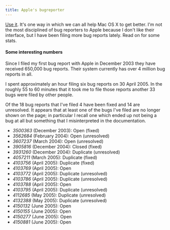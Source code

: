 ```yaml
---
title: Apple's bugreporter
---
```


[Use it](http://bugreporter.apple.com/). It's one way in which we can all help Mac OS X to get better. I'm not the most disciplined of bug reporters to Apple because I don't like their interface, but I have been filing more bug reports lately. Read on for some stats.





#### Some interesting numbers

Since I filed my first bug report with Apple in December 2003 they have received 650,000 bug reports. Their system currently has over 4 million bug reports in all.

I spent approximately an hour filing six bug reports on 30 April 2005. In the roughly 55 to 60 minutes that it took me to file those reports another 33 bugs were filed by other people.

Of the 18 bug reports that I've filed 4 have been fixed and 14 are unresolved. It appears that at least one of the bugs I've filed are no longer shown on the page; in particular I recall one which ended up not being a bug at all but something that I misinterpreted in the documentation.

-   *3500363* (December 2003): Open (fixed)
-   *3562684* (February 2004): Open (unresolved)
-   *3607237* (March 2004): Open (unresolved)
-   *3905816* (December 2004): Closed (fixed)
-   *3931260* (December 2004): Duplicate (unresolved)
-   *4057211* (March 2005): Duplicate (fixed)
-   *4103756* (April 2005): Duplicate (fixed)
-   *4103769* (April 2005): Open
-   *4103772* (April 2005): Duplicate (unresolved)
-   *4103786* (April 2005): Duplicate (unresolved)
-   *4103788* (April 2005): Open
-   *4103795* (April 2005): Duplicate (unresolved)
-   *4112685* (May 2005): Duplicate (unresolved)
-   *4132388* (May 2005): Duplicate (unresolved)
-   *4150132* (June 2005): Open
-   *4150155* (June 2005): Open
-   *4150277* (June 2005): Open
-   *4150881* (June 2005): Open
